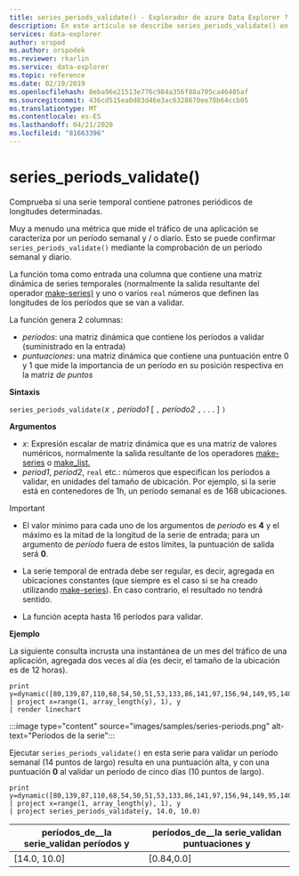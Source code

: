 ```yaml
---
title: series_periods_validate() - Explorador de azure Data Explorer ? Microsoft Docs
description: En este artículo se describe series_periods_validate() en Azure Data Explorer.
services: data-explorer
author: orspod
ms.author: orspodek
ms.reviewer: rkarlin
ms.service: data-explorer
ms.topic: reference
ms.date: 02/19/2019
ms.openlocfilehash: 8eba96e21513e776c984a356f88a705ca46485af
ms.sourcegitcommit: 436cd515ea0d83d46e3ac6328670ee78b64ccb05
ms.translationtype: MT
ms.contentlocale: es-ES
ms.lasthandoff: 04/21/2020
ms.locfileid: "81663396"
---
```

# <a name="series_periods_validate"></a>series_periods_validate()

Comprueba si una serie temporal contiene patrones periódicos de longitudes determinadas.  

Muy a menudo una métrica que mide el tráfico de una aplicación se caracteriza por un período semanal y / o diario. Esto se puede confirmar `series_periods_validate()` mediante la comprobación de un período semanal y diario.

La función toma como entrada una columna que contiene una matriz dinámica de series temporales (normalmente la salida resultante del operador [make-series)](make-seriesoperator.md) y uno o varios `real` números que definen las longitudes de los períodos que se van a validar. 

La función genera 2 columnas:
* *períodos*: una matriz dinámica que contiene los períodos a validar (suministrado en la entrada)
* *puntuaciones*: una matriz dinámica que contiene una puntuación entre 0 y 1 que mide la importancia de un período en su posición respectiva en la matriz *de puntos*

**Sintaxis**

`series_periods_validate(`*x* `,` *período1* [ `,` *período2* `,` . . . ] `)`

**Argumentos**

* *x*: Expresión escalar de matriz dinámica que es una matriz de valores numéricos, normalmente la salida resultante de los operadores [make-series](make-seriesoperator.md) o [make_list.](makelist-aggfunction.md)
* *period1*, *period2*, `real` etc.: números que especifican los períodos a validar, en unidades del tamaño de ubicación. Por ejemplo, si la serie está en contenedores de 1h, un período semanal es de 168 ubicaciones.

> [!IMPORTANT]
> * El valor mínimo para cada uno de los argumentos de *período* es **4** y el máximo es la mitad de la longitud de la serie de entrada; para un argumento de *período* fuera de estos límites, la puntuación de salida será **0**.
>
> * La serie temporal de entrada debe ser regular, es decir, agregada en ubicaciones constantes (que siempre es el caso si se ha creado utilizando [make-series](make-seriesoperator.md)). En caso contrario, el resultado no tendrá sentido.
> 
> * La función acepta hasta 16 períodos para validar.


**Ejemplo**

La siguiente consulta incrusta una instantánea de un mes del tráfico de una aplicación, agregada dos veces al día (es decir, el tamaño de la ubicación es de 12 horas).

```kusto
print y=dynamic([80,139,87,110,68,54,50,51,53,133,86,141,97,156,94,149,95,140,77,61,50,54,47,133,72,152,94,148,105,162,101,160,87,63,53,55,54,151,103,189,108,183,113,175,113,178,90,71,62,62,65,165,109,181,115,182,121,178,114,170])
| project x=range(1, array_length(y), 1), y  
| render linechart 
```

:::image type="content" source="images/samples/series-periods.png" alt-text="Períodos de la serie":::

Ejecutar `series_periods_validate()` en esta serie para validar un período semanal (14 puntos de largo) resulta en una puntuación alta, y con una puntuación **0** al validar un período de cinco días (10 puntos de largo).

```kusto
print y=dynamic([80,139,87,110,68,54,50,51,53,133,86,141,97,156,94,149,95,140,77,61,50,54,47,133,72,152,94,148,105,162,101,160,87,63,53,55,54,151,103,189,108,183,113,175,113,178,90,71,62,62,65,165,109,181,115,182,121,178,114,170])
| project x=range(1, array_length(y), 1), y  
| project series_periods_validate(y, 14.0, 10.0)
```

| períodos\_de\_\_la serie\_validan períodos y  | períodos\_de\_\_la serie\_validan puntuaciones y |
|-------------|-------------------|
| [14.0, 10.0] | [0.84,0.0]  |